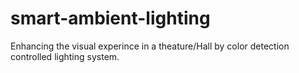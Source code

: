 # smart-ambient-lighting
Enhancing the visual experince in a theature/Hall by color detection controlled lighting system.
